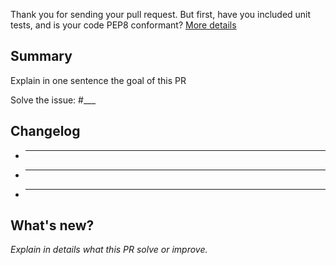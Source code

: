 Thank you for sending your pull request. 
But first, have you included unit tests, and is your code PEP8 conformant? [More details](https://github.com/Drakkar-Software/OctoBot/blob/dev/CONTRIBUTING.md)

## Summary
Explain in one sentence the goal of this PR

Solve the issue: #___

## Changelog

  - _____
  - _____
  - _____

## What's new?
*Explain in details what this PR solve or improve.* 
